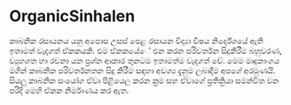 # OrganicSinhalen

කාබනික රසායනය යනු අපොස උසස් පෙළ රසායන විද්‍යා විෂය නිර්දේශයේ ඇති ඉතාමත් වැදගත් ඒකකයකි. 
එම ඒකකයේේ එන කරන පරිවර්තන සිදුකිරීම බහුවරණ, ව්‍යුහගත හා රචනා යන ප්‍රශ්න ආකාර තුනටම ඉතාමත්ම වැදගත් වේ. 
මෙම මෘදුකාංගය මගින් කාබනික පරිවර්තනතන සිදු කිරීම සඳහා අවශ්‍ය දැනුම ලබාදීම අපගේ අරමුණයි. සියලු කාබනික සංයෝග ඒවා
පිළියෙල කරන ක්‍රම සහ ඒවාගේ ප්‍රතික්‍රියා සමන්විත වන පරිදි මෙහි ඒකක නිර්මාණය කර ඇත.
